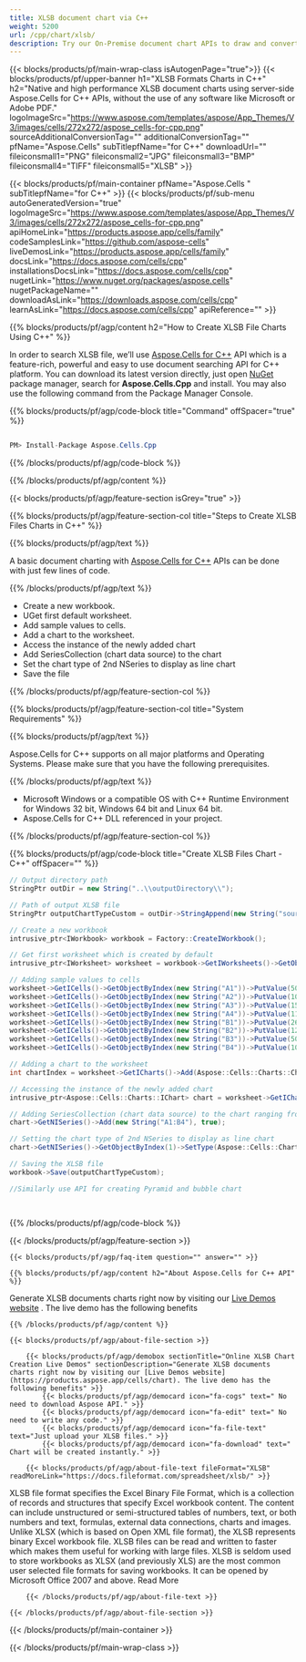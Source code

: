 ```yaml
---
title: XLSB document chart via C++ 
weight: 5200
url: /cpp/chart/xlsb/ 
description: Try our On-Premise document chart APIs to draw and convert chart or diagram in XLSB file on C++ Runtime Environment for Windows 32 bit, Windows 64 bit and Linux 64 bit.
---
```


{{< blocks/products/pf/main-wrap-class isAutogenPage="true">}}
{{< blocks/products/pf/upper-banner h1="XLSB Formats Charts in C++" h2="Native and high performance XLSB document charts using server-side Aspose.Cells for C++ APIs, without the use of any software like Microsoft or Adobe PDF." logoImageSrc="https://www.aspose.com/templates/aspose/App_Themes/V3/images/cells/272x272/aspose_cells-for-cpp.png" sourceAdditionalConversionTag="" additionalConversionTag="" pfName="Aspose.Cells" subTitlepfName="for C++" downloadUrl="" fileiconsmall1="PNG" fileiconsmall2="JPG" fileiconsmall3="BMP" fileiconsmall4="TIFF" fileiconsmall5="XLSB" >}}

{{< blocks/products/pf/main-container pfName="Aspose.Cells " subTitlepfName="for C++" >}}
{{< blocks/products/pf/sub-menu autoGeneratedVersion="true" logoImageSrc="https://www.aspose.com/templates/aspose/App_Themes/V3/images/cells/272x272/aspose_cells-for-cpp.png" apiHomeLink="https://products.aspose.app/cells/family" codeSamplesLink="https://github.com/aspose-cells" liveDemosLink="https://products.aspose.app/cells/family" docsLink="https://docs.aspose.com/cells/cpp" installationsDocsLink="https://docs.aspose.com/cells/cpp" nugetLink="https://www.nuget.org/packages/aspose.cells" nugetPackageName="" downloadAsLink="https://downloads.aspose.com/cells/cpp" learnAsLink="https://docs.aspose.com/cells/cpp" apiReference="" >}}

{{% blocks/products/pf/agp/content h2="How to Create XLSB File Charts Using C++" %}}

 In order to search XLSB file, we’ll use
 [Aspose.Cells for C++](https://products.aspose.com/cells/cpp) 
 API which is a feature-rich, powerful and easy to use document searching API for C++ platform. You can download its latest version directly, just open
 [NuGet](https://www.nuget.org/packages/aspose.cells) 
 package manager, search for
 **Aspose.Cells.Cpp** 
 and install. You may also use the following command from the Package Manager Console.

{{% blocks/products/pf/agp/code-block title="Command" offSpacer="true" %}}

```cs

PM> Install-Package Aspose.Cells.Cpp

```

{{% /blocks/products/pf/agp/code-block %}}

{{% /blocks/products/pf/agp/content %}}

{{< blocks/products/pf/agp/feature-section isGrey="true" >}}

{{% blocks/products/pf/agp/feature-section-col title="Steps to Create XLSB Files Charts in C++" %}}

{{% blocks/products/pf/agp/text %}}

 A basic document charting with
 [Aspose.Cells for C++](https://products.aspose.com/cells/cpp) 
 APIs can be done with just few lines of code.

{{% /blocks/products/pf/agp/text %}}

+  Create a new workbook.
+  UGet first default worksheet.
+  Add sample values to cells.
+  Add a chart to the worksheet.
+  Access the instance of the newly added chart
+  Add SeriesCollection (chart data source) to the chart
+  Set the chart type of 2nd NSeries to display as line chart
+  Save the file

{{% /blocks/products/pf/agp/feature-section-col %}}

{{% blocks/products/pf/agp/feature-section-col title="System Requirements" %}}

{{% blocks/products/pf/agp/text %}}

 Aspose.Cells for C++ supports on all major platforms and Operating Systems. Please make sure that you have the following prerequisites.

{{% /blocks/products/pf/agp/text %}}

-  Microsoft Windows or a compatible OS with C++ Runtime Environment for Windows 32 bit, Windows 64 bit and Linux 64 bit.
-  Aspose.Cells for C++ DLL referenced in your project.

{{% /blocks/products/pf/agp/feature-section-col %}}

{{% blocks/products/pf/agp/code-block title="Create XLSB Files Chart - C++" offSpacer="" %}}

```cs
// Output directory path
StringPtr outDir = new String("..\\outputDirectory\\");

// Path of output XLSB file
StringPtr outputChartTypeCustom = outDir->StringAppend(new String("sourceFile.xlsb"));

// Create a new workbook
intrusive_ptr<IWorkbook> workbook = Factory::CreateIWorkbook();

// Get first worksheet which is created by default
intrusive_ptr<IWorksheet> worksheet = workbook->GetIWorksheets()->GetObjectByIndex(0);

// Adding sample values to cells
worksheet->GetICells()->GetObjectByIndex(new String("A1"))->PutValue(50);
worksheet->GetICells()->GetObjectByIndex(new String("A2"))->PutValue(100);
worksheet->GetICells()->GetObjectByIndex(new String("A3"))->PutValue(150);
worksheet->GetICells()->GetObjectByIndex(new String("A4"))->PutValue(110);
worksheet->GetICells()->GetObjectByIndex(new String("B1"))->PutValue(260);
worksheet->GetICells()->GetObjectByIndex(new String("B2"))->PutValue(12);
worksheet->GetICells()->GetObjectByIndex(new String("B3"))->PutValue(50);
worksheet->GetICells()->GetObjectByIndex(new String("B4"))->PutValue(100);

// Adding a chart to the worksheet
int chartIndex = worksheet->GetICharts()->Add(Aspose::Cells::Charts::ChartType::ChartType_Column, 5, 0, 20, 8);

// Accessing the instance of the newly added chart
intrusive_ptr<Aspose::Cells::Charts::IChart> chart = worksheet->GetICharts()->GetObjectByIndex(chartIndex);

// Adding SeriesCollection (chart data source) to the chart ranging from A1 to B4
chart->GetNISeries()->Add(new String("A1:B4"), true);

// Setting the chart type of 2nd NSeries to display as line chart
chart->GetNISeries()->GetObjectByIndex(1)->SetType(Aspose::Cells::Charts::ChartType::ChartType_Line);

// Saving the XLSB file
workbook->Save(outputChartTypeCustom);

//Similarly use API for creating Pyramid and bubble chart  

    

```

{{% /blocks/products/pf/agp/code-block %}}

{{< /blocks/products/pf/agp/feature-section >}}

    {{< blocks/products/pf/agp/faq-item question="" answer="" >}}
 

<!-- aboutfile Starts -->

    {{% blocks/products/pf/agp/content h2="About Aspose.Cells for C++ API" %}}

 Generate XLSB documents charts right now by visiting our
 [Live Demos website](https://products.aspose.app/cells/chart) 
 . The live demo has the following benefits



    {{% /blocks/products/pf/agp/content %}}

    {{< blocks/products/pf/agp/about-file-section >}}

        {{< blocks/products/pf/agp/demobox sectionTitle="Online XLSB Chart Creation Live Demos" sectionDescription="Generate XLSB documents charts right now by visiting our [Live Demos website](https://products.aspose.app/cells/chart). The live demo has the following benefits" >}}
            {{< blocks/products/pf/agp/democard icon="fa-cogs" text=" No need to download Aspose API." >}}
            {{< blocks/products/pf/agp/democard icon="fa-edit" text=" No need to write any code." >}}
            {{< blocks/products/pf/agp/democard icon="fa-file-text" text="Just upload your XLSB files." >}}
            {{< blocks/products/pf/agp/democard icon="fa-download" text=" Chart will be created instantly." >}}

        {{< blocks/products/pf/agp/about-file-text fileFormat="XLSB" readMoreLink="https://docs.fileformat.com/spreadsheet/xlsb/" >}}
XLSB file format specifies the Excel Binary File Format, which is a collection of records and structures that specify Excel workbook content. The content can include unstructured or semi-structured tables of numbers, text, or both numbers and text, formulas, external data connections, charts and images. Unlike XLSX (which is based on Open XML file format), the XLSB represents binary Excel workbook file. XLSB files can be read and written to faster which makes them useful for working with large files. XLSB is seldom used to store workbooks as XLSX (and previously XLS) are the most common user selected file formats for saving workbooks. It can be opened by Microsoft Office 2007 and above. Read More

        {{< /blocks/products/pf/agp/about-file-text >}}

    {{< /blocks/products/pf/agp/about-file-section >}}

<!-- aboutfile Ends -->

{{< /blocks/products/pf/main-container >}}
    
{{< /blocks/products/pf/main-wrap-class >}}